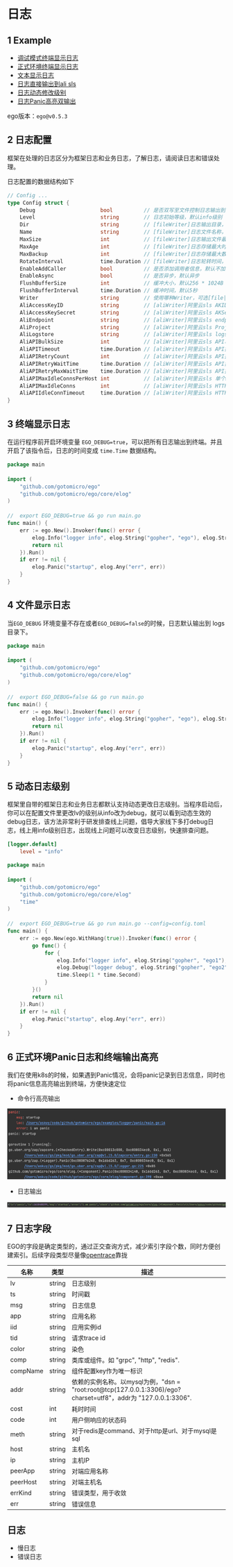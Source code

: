 # 日志
## 1 Example
* [调试模式终端显示日志](https://github.com/gotomicro/ego/tree/master/examples/logger/console)
* [正式环境终端显示日志](https://github.com/gotomicro/ego/tree/master/examples/logger/stderr)
* [文本显示日志](https://github.com/gotomicro/ego/tree/master/examples/logger/file)
* [日志直接输出到ali sls](https://github.com/gotomicro/ego/tree/master/examples/logger/ali)
* [日志动态修改级别](https://github.com/gotomicro/ego/tree/master/examples/logger/watch)
* [日志Panic高亮双输出](https://github.com/gotomicro/ego/tree/master/examples/logger/panic)

ego版本：``ego@v0.5.3``

## 2 日志配置
框架在处理的日志区分为框架日志和业务日志，了解日志，请阅读日志和错误处理。

日志配置的数据结构如下
```go
// Config ...
type Config struct {
    Debug                     bool          // 是否双写至文件控制日志输出到终端
    Level                     string        // 日志初始等级，默认info级别
    Dir                       string        // [fileWriter]日志输出目录，默认logs
    Name                      string        // [fileWriter]日志文件名称，默认框架日志ego.sys，业务日志default.log
    MaxSize                   int           // [fileWriter]日志输出文件最大长度，超过改值则截断，默认500M
    MaxAge                    int           // [fileWriter]日志存储最大时间，默认最大保存天数为7天
    MaxBackup                 int           // [fileWriter]日志存储最大数量，默认最大保存文件个数为10个
    RotateInterval            time.Duration // [fileWriter]日志轮转时间，默认1天
    EnableAddCaller           bool          // 是否添加调用者信息，默认不加调用者信息
    EnableAsync               bool          // 是否异步，默认异步
    FlushBufferSize           int           // 缓冲大小，默认256 * 1024B
    FlushBufferInterval       time.Duration // 缓冲时间，默认5秒
    Writer                    string        // 使用哪种Writer，可选[file|ali|stderr]，默认file
    AliAccessKeyID            string        // [aliWriter]阿里云sls AKID，必填
    AliAccessKeySecret        string        // [aliWriter]阿里云sls AKSecret，必填
    AliEndpoint               string        // [aliWriter]阿里云sls endpoint，必填
    AliProject                string        // [aliWriter]阿里云sls Project名称，必填
    AliLogstore               string        // [aliWriter]阿里云sls logstore名称，必填
    AliAPIBulkSize            int           // [aliWriter]阿里云sls API单次请求发送最大日志条数，最少256条，默认256条
    AliAPITimeout             time.Duration // [aliWriter]阿里云sls API接口超时，默认3秒
    AliAPIRetryCount          int           // [aliWriter]阿里云sls API接口重试次数，默认3次
    AliAPIRetryWaitTime       time.Duration // [aliWriter]阿里云sls API接口重试默认等待间隔，默认1秒
    AliAPIRetryMaxWaitTime    time.Duration // [aliWriter]阿里云sls API接口重试最大等待间隔，默认3秒
    AliAPIMaxIdleConnsPerHost int           // [aliWriter]阿里云sls 单个Host HTTP最大空闲连接数，应当大于AliApiMaxIdleConns
    AliAPIMaxIdleConns        int           // [aliWriter]阿里云sls HTTP最大空闲连接数
    AliAPIIdleConnTimeout     time.Duration // [aliWriter]阿里云sls HTTP空闲连接保活时间
}
```

## 3 终端显示日志
在运行程序前开启环境变量 ``EGO_DEBUG=true``，可以把所有日志输出到终端。并且开启了该指令后，日志的时间变成 ``time.Time`` 数据结构。

```go
package main

import (
	"github.com/gotomicro/ego"
	"github.com/gotomicro/ego/core/elog"
)

//  export EGO_DEBUG=true && go run main.go
func main() {
	err := ego.New().Invoker(func() error {
		elog.Info("logger info", elog.String("gopher", "ego"), elog.String("type", "command"))
		return nil
	}).Run()
	if err != nil {
		elog.Panic("startup", elog.Any("err", err))
	}
}
```

## 4 文件显示日志
当``EGO_DEBUG`` 环境变量不存在或者``EGO_DEBUG=false``的时候，日志默认输出到 logs 目录下。
```go
package main

import (
	"github.com/gotomicro/ego"
	"github.com/gotomicro/ego/core/elog"
)

//  export EGO_DEBUG=false && go run main.go
func main() {
	err := ego.New().Invoker(func() error {
		elog.Info("logger info", elog.String("gopher", "ego"), elog.String("type", "command"))
		return nil
	}).Run()
	if err != nil {
		elog.Panic("startup", elog.Any("err", err))
	}
}
```

## 5 动态日志级别
框架里自带的框架日志和业务日志都默认支持动态更改日志级别。当程序启动后，你可以在配置文件里更改lv的级别从info改为debug，就可以看到动态生效的debug日志，该方法非常利于研发排查线上问题，倡导大家线下多打debug日志，线上用info级别日志，出现线上问题可以改变日志级别，快速排查问题。

```toml
[logger.default]
    level = "info"
```

```go
package main

import (
	"github.com/gotomicro/ego"
	"github.com/gotomicro/ego/core/elog"
	"time"
)

//  export EGO_DEBUG=true && go run main.go --config=config.toml
func main() {
	err := ego.New(ego.WithHang(true)).Invoker(func() error {
		go func() {
			for {
				elog.Info("logger info", elog.String("gopher", "ego1"), elog.String("type", "file"))
				elog.Debug("logger debug", elog.String("gopher", "ego2"), elog.String("type", "file"))
				time.Sleep(1 * time.Second)
			}
		}()
		return nil
	}).Run()
	if err != nil {
		elog.Panic("startup", elog.Any("err", err))
	}
}
```

## 6 正式环境Panic日志和终端输出高亮
我们在使用k8s的时候，如果遇到Panic情况，会将panic记录到日志信息，同时也将panic信息高亮输出到终端，方便快速定位
* 命令行高亮输出

![img.png](../../images/frame/logger/img.png)
  
* 日志输出

![img_1.png](../../images/frame/logger/img_1.png)

## 7 日志字段
EGO的字段是确定类型的，通过正交查询方式，减少索引字段个数，同时方便创建索引。后续字段类型尽量像[opentrace](https://github.com/opentracing-contrib/opentracing-specification-zh/blob/master/semantic_conventions.md)靠拢

|名称|类型|描述|
| --- | --- | --- |
|lv|string|日志级别|
|ts	|string|时间戳|
|msg|string|日志信息|
|app|string|应用名称|
|iid|string|应用实例id|
|tid|string|请求trace id|
|color|string|染色|
|comp|string|类库或组件。如 "grpc", "http", "redis".|
|compName|string|组件配置key作为唯一标识|
|addr|	string|	依赖的实例名称。以mysql为例，"dsn = "root:root@tcp(127.0.0.1:3306)/ego?charset=utf8"，addr为 "127.0.0.1:3306".|
|cost|	int|	耗时时间|
|code|	int|	用户侧响应的状态码|
|meth|	string|	对于redis是command、对于http是url、对于mysql是sql|
|host|	string|	主机名|
|ip|	string|	主机IP|
|peerApp|	string|	对端应用名称|
|peerHost|	string|	对端主机名|
|errKind|	string|	错误类型，用于收敛|
|err|	string|	错误信息|

## 日志
* 慢日志
* 错误日志

